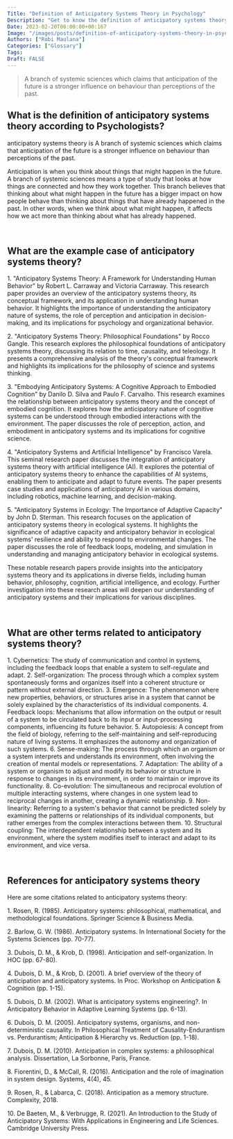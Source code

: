 ```yaml
---
Title: "Definition of Anticipatory Systems Theory in Psychology"
Description: "Get to know the definition of anticipatory systems theory according to psychologists."
Date: 2023-02-20T06:00:00+00:167
Image: "/images/posts/definition-of-anticipatory-systems-theory-in-psychology.jpg"
Authors: ["Robi Maulana"]
Categories: ["Glossary"]
Tags: 
Draft: FALSE
---
```





> A branch of systemic sciences which claims that anticipation of the future is a stronger influence on behaviour than perceptions of the past.

## What is the definition of anticipatory systems theory according to Psychologists?

anticipatory systems theory is A branch of systemic sciences which claims that anticipation of the future is a stronger influence on behaviour than perceptions of the past.

Anticipation is when you think about things that might happen in the future. A branch of systemic sciences means a type of study that looks at how things are connected and how they work together. This branch believes that thinking about what might happen in the future has a bigger impact on how people behave than thinking about things that have already happened in the past. In other words, when we think about what might happen, it affects how we act more than thinking about what has already happened.

 

## What are the example case of anticipatory systems theory?

1\. "Anticipatory Systems Theory: A Framework for Understanding Human Behavior" by Robert L. Carraway and Victoria Carraway. This research paper provides an overview of the anticipatory systems theory, its conceptual framework, and its application in understanding human behavior. It highlights the importance of understanding the anticipatory nature of systems, the role of perception and anticipation in decision-making, and its implications for psychology and organizational behavior.

2\. "Anticipatory Systems Theory: Philosophical Foundations" by Rocco Gangle. This research explores the philosophical foundations of anticipatory systems theory, discussing its relation to time, causality, and teleology. It presents a comprehensive analysis of the theory's conceptual framework and highlights its implications for the philosophy of science and systems thinking.

3\. "Embodying Anticipatory Systems: A Cognitive Approach to Embodied Cognition" by Danilo D. Silva and Paulo F. Carvalho. This research examines the relationship between anticipatory systems theory and the concept of embodied cognition. It explores how the anticipatory nature of cognitive systems can be understood through embodied interactions with the environment. The paper discusses the role of perception, action, and embodiment in anticipatory systems and its implications for cognitive science.

4\. "Anticipatory Systems and Artificial Intelligence" by Francisco Varela. This seminal research paper discusses the integration of anticipatory systems theory with artificial intelligence (AI). It explores the potential of anticipatory systems theory to enhance the capabilities of AI systems, enabling them to anticipate and adapt to future events. The paper presents case studies and applications of anticipatory AI in various domains, including robotics, machine learning, and decision-making.

5\. "Anticipatory Systems in Ecology: The Importance of Adaptive Capacity" by John D. Sterman. This research focuses on the application of anticipatory systems theory in ecological systems. It highlights the significance of adaptive capacity and anticipatory behavior in ecological systems' resilience and ability to respond to environmental changes. The paper discusses the role of feedback loops, modeling, and simulation in understanding and managing anticipatory behavior in ecological systems.

These notable research papers provide insights into the anticipatory systems theory and its applications in diverse fields, including human behavior, philosophy, cognition, artificial intelligence, and ecology. Further investigation into these research areas will deepen our understanding of anticipatory systems and their implications for various disciplines.

 

## What are other terms related to anticipatory systems theory?

1\. Cybernetics: The study of communication and control in systems, including the feedback loops that enable a system to self-regulate and adapt. 2. Self-organization: The process through which a complex system spontaneously forms and organizes itself into a coherent structure or pattern without external direction. 3. Emergence: The phenomenon where new properties, behaviors, or structures arise in a system that cannot be solely explained by the characteristics of its individual components. 4. Feedback loops: Mechanisms that allow information on the output or result of a system to be circulated back to its input or input-processing components, influencing its future behavior. 5. Autopoiesis: A concept from the field of biology, referring to the self-maintaining and self-reproducing nature of living systems. It emphasizes the autonomy and organization of such systems. 6. Sense-making: The process through which an organism or a system interprets and understands its environment, often involving the creation of mental models or representations. 7. Adaptation: The ability of a system or organism to adjust and modify its behavior or structure in response to changes in its environment, in order to maintain or improve its functionality. 8. Co-evolution: The simultaneous and reciprocal evolution of multiple interacting systems, where changes in one system lead to reciprocal changes in another, creating a dynamic relationship. 9. Non-linearity: Referring to a system's behavior that cannot be predicted solely by examining the patterns or relationships of its individual components, but rather emerges from the complex interactions between them. 10. Structural coupling: The interdependent relationship between a system and its environment, where the system modifies itself to interact and adapt to its environment, and vice versa.

 

## References for anticipatory systems theory

Here are some citations related to anticipatory systems theory:

1\. Rosen, R. (1985). Anticipatory systems: philosophical, mathematical, and methodological foundations. Springer Science & Business Media.

2\. Barlow, G. W. (1986). Anticipatory systems. In International Society for the Systems Sciences (pp. 70-77).

3\. Dubois, D. M., & Krob, D. (1998). Anticipation and self-organization. In HOC (pp. 67-80).

4\. Dubois, D. M., & Krob, D. (2001). A brief overview of the theory of anticipation and anticipatory systems. In Proc. Workshop on Anticipation & Cognition (pp. 1-15).

5\. Dubois, D. M. (2002). What is anticipatory systems engineering?. In Anticipatory Behavior in Adaptive Learning Systems (pp. 6-13).

6\. Dubois, D. M. (2005). Anticipatory systems, organisms, and non-deterministic causality. In Philosophical Treatment of Causality-Endurantism vs. Perdurantism; Anticipation & Hierarchy vs. Reduction (pp. 1-18).

7\. Dubois, D. M. (2010). Anticipation in complex systems: a philosophical analysis. Dissertation, La Sorbonne, Paris, France.

8\. Fiorentini, D., & McCall, R. (2016). Anticipation and the role of imagination in system design. Systems, 4(4), 45.

9\. Rosen, R., & Labarca, C. (2018). Anticipation as a memory structure. Complexity, 2018.

10\. De Baeten, M., & Verbrugge, R. (2021). An Introduction to the Study of Anticipatory Systems: With Applications in Engineering and Life Sciences. Cambridge University Press.
